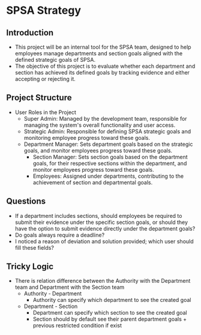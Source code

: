 # SPSA Strategy

## Introduction
- This project will be an internal tool for the SPSA team, designed to help employees manage departments and section goals aligned with the defined strategic goals of SPSA.
- The objective of this project is to evaluate whether each department and section has achieved its defined goals by tracking evidence and either accepting or rejecting it.

## Project Structure
- User Roles in the Project
  - Super Admin: Managed by the development team, responsible for managing the system's overall functionality and user access.
  - Strategic Admin: Responsible for defining SPSA strategic goals and monitoring employee progress toward these goals.
  - Department Manager: Sets department goals based on the strategic goals, and monitor employees progress toward these goals.
    - Section Manager: Sets section goals based on the department goals, for their respective sections within the department, and monitor employees progress toward these goals.
    - Employees: Assigned under departments, contributing to the achievement of section and departmental goals.

## Questions
- If a department includes sections, should employees be required to submit their evidence under the specific section goals, or should they have the option to submit evidence directly under the department goals?
- Do goals always require a deadline?
- I noticed a reason of deviation and solution provided; which user should fill these fields?
  
  
## Tricky Logic
- There is relation difference between the Authority with the Department team and Department with the Section team
	- Authority - Department 
		- Authority can specify which department to see the created goal
	- Department - Section
		- Department can specify which section to see the created goal
		- Section should by default see their parent department goals + previous restricted condition if exist
		
		
		